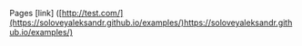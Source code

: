 Pages [link] ([http://test.com/](https://soloveyaleksandr.github.io/examples/)https://soloveyaleksandr.github.io/examples/)
